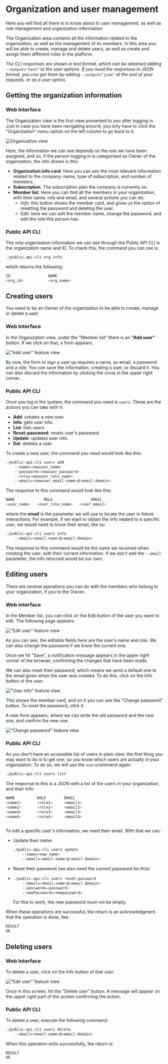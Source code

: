 # Organization and user management

Here you will find all there is to know about to user management, as well as role management and organization information.

The Organization area contains all the information related to the organization, as well as the management of its members. In this area you will be able to create, manage and delete users, as well as create and assign them different roles in the platform.

_The CLI responses are shown in text format, which can be obtained adding_ `--output="text"` _to the user options. If you need the responses in JSON format, you can get them by adding_ `--output="json"` _at the end of your requests, or as a user option._

## Getting the organization information

### Web Interface

The Organization view is the first view presented to you after logging in. Just in case you have been navigating around, you only have to click the "Organization" menu option on the left column to go back to it.

![Organization view](../.gitbook/assets/org_ppal.png)

Here, the information we can see depends on the role we have been assigned, and so, if the person logging in is categorized as Owner of the organization, the info shown is this:

* **Organization info card**. Here you can see the most relevant information related to the company: name, type of subscription, and number of members.
* **Subscription**. The subscription plan the company is currently on.
* **Member list**. Here you can find all the members in your organization, with their name, role and email, and several actions you can do:
  * _Info_: this button shows the member card, and gives us the option of resetting the password and deleting the user.
  * _Edit_: here we can edit the member name, change the password, and edit the role this person has.

### Public API CLI

The only organization information we can see through the Public API CLI is the organization name and ID. To check this, the command you can use is:

```bash
./public-api-cli org info
```

which returns the following:

```bash
ID                 NAME
<org_id>           <org_name>
```

## Creating users

You need to be an Owner of the organization to be able to create, manage or delete a user.

### Web Interface

In the Organization view, under the "Member list" there is an **"Add user"** button. If we click on that, a form appears.

![&quot;Add user&quot; feature view](../.gitbook/assets/org_add_user.png)

By now, the form to sign a user up requires a name, an email, a password and a role. You can save the information, creating a user, or discard it. You can also discard the information by clicking the cross in the upper right corner.

### Public API CLI

Once you log in the system, the command you need is `users`. These are the actions you can take with it:

* **Add**: creates a new user.
* **Info**: gets user info.
* **List**: lists users.
* **Reset-password**: resets user's password.
* **Update**: updates user info.
* **Del**: deletes a user. 

To create a new user, the command you need would look like this:

```bash
./public-api-cli users add 
    --name=<newuser_name> 
    --password=<newuser_password> 
    --role=<newuser_role_name> 
    --email=<newuser_email-name>@<email-domain>
```

The response to this command would look like this:

```bash
NAME             ROLE                 EMAIL
<user_name>   <user_role_name>   <user_email>
```

where the **email** is the parameter we will use to locate the user in future interactions. For example, if we want to obtain the info related to a specific user, we would need to know their email, like so:

```bash
./public-api-cli users info 
    --email=<email-name>@<email-domain>
```

The response to this command would be the same we received when creating the user, with their current information. If we don't add the `--email` parameter, the info returned would be our own.

## Editing users

There are several operations you can do with the members who belong to your organization, if you're the Owner.

### Web interface

In the Member list, you can click on the Edit button of the user you want to edit. The following page appears:

![&quot;Edit user&quot; feature view](../.gitbook/assets/org_edit_user.png)

As you can see, the editable fields here are the user's name and role. We can also change the password if we know the current one.

Once we hit "Save", a notification message appears in the upper right corner of the browser, confirming the changes that have been made.

We can also reset their password, which means we send a default one to the email given when the user was created. To do this, click on the Info button of the user.

![&quot;User info&quot; feature view](../.gitbook/assets/org_change_password_prev.png)

This shows the member card, and on it you can see the "Change password" button. To reset the password, click it.

A new form appears, where we can write the old password and the new one, and confirm the new one.

![&quot;Change password&quot; feature view](../.gitbook/assets/org_change_password.png)

### Public API CLI

As you don't have an accessible list of users in plain view, the first thing you may want to do is to get one, so you know which users are actually in your organization. To do so, we will use the `users`command again:

```bash
./public-api-cli users list
```

The response to this is a JSON with a list of the users in your organization, and their info:

```javascript
NAME          ROLE        EMAIL
<name1>       <role1>     <email1>
<name2>       <role2>     <email2>
<name3>       <role3>     <email3>
<name4>       <role4>     <email4>
...
```

To edit a specific user's information, we need their email. With that we can:

* Update their name:

  ```bash
  ./public-api-cli users update 
      --name=<new_name> 
      --email=<email-name>@<email-domain>
  ```

* Reset their password \(we also need the current password for this\):
* ```bash
  ./public-api-cli users reset-password 
      --email=<email-name>@<email-domain> 
      --password=<password> 
      --newPassword=<newpassword>
  ```

  For this to work, the new password must not be empty.

When these operations are successful, the return is an acknowledgment that the operation is done, like:

```bash
RESULT
OK
```

## Deleting users

### Web Interface

To delete a user, click on the Info button of that user.

![&quot;Edit user&quot; feature view](../.gitbook/assets/org_delete_user.png)

Once in this screen, hit the "Delete user" button. A message will appear on the upper right part of the screen confirming the action.

### Public API CLI

To delete a user, execute the following command:

```bash
./public-api-cli users delete 
    --email=<email-name>@<email-domain>
```

When this operation exits successfully, the return is:

```text
RESULT
OK
```

